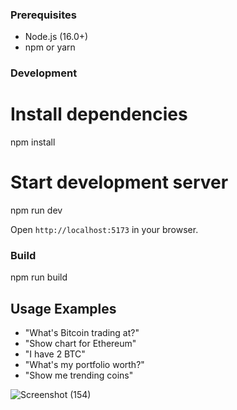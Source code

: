 ### Prerequisites
- Node.js (16.0+)
- npm or yarn

### Development

# Install dependencies
npm install

# Start development server
npm run dev

Open `http://localhost:5173` in your browser.

### Build
npm run build


## Usage Examples

- "What's Bitcoin trading at?"
- "Show chart for Ethereum"
- "I have 2 BTC"
- "What's my portfolio worth?"
- "Show me trending coins"

![Screenshot (154)](https://github.com/user-attachments/assets/a507f0ea-4964-4dba-b7c2-015057252169)
